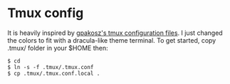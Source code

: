 # Tmux config

It is heavily inspired by [gpakosz's tmux configuration files](https://github.com/gpakosz/.tmux). I just changed the colors to fit with a dracula-like theme terminal.
To get started, copy .tmux/ folder in your $HOME then:
```
$ cd
$ ln -s -f .tmux/.tmux.conf 
$ cp .tmux/.tmux.conf.local .
```
